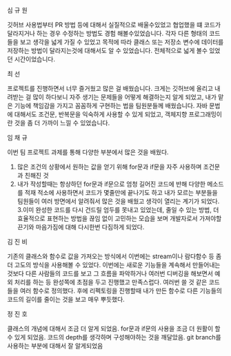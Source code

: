  심 규 원 
 
깃허브 사용법부터 PR 방법 등에 대해서 실질적으로 배울수있었고 협업했을 떄 코드가 달라지거나 하는 경우 수정하는 방법도 경험 해볼수있었습니다.
각자 다른 형태의 코드들을 보고 생각을 넓게 가질 수 있었고 목적에 따라 클래스 또는 저장소 변수에 데이터를 저장하는 방법이 달라지는것에 대해서도 알 수 있었습니다.
전체적으로 넓게 볼수 있었던 시간이었습니다.






  최 선 
  
프로젝트를 진행하면서 너무 즐거웠고 많은 걸 배웠습니다. 크게는 깃허브에 올리고 내려받는 걸 많이 하다보니 자주 생기는 문제들을 어떻게 해결하는지 알게 되었고, 
내가 맡은 기능에 책임감을 가지고 꼼꼼하게 구현하는 법을 팀원분들께 배웠습니다. 자바 문법에 대해서도 조건문, 반복문을 익숙하게 사용할 수 있게 되었고, 객체지향 프로그래밍이란 것을 좀 더 가까이 느낄 수 있었습니다. 






임 채 규 

이번 팀 프로젝트 과제를 통해 다양한 부분에서 많은 것을 배웠다.
1. 많은 조건의 상황에서 원하는 값을 얻기 위해 for문과 if문을 자주 사용하며 조건문과 친해진 것
2. 내가 작성할때는 항상하던 for문과 if문으로 엄청 길어진 코드에 반해 다양한 메소드를 적재 적소에 사용하면서 코드가 몇줄만에 끝나기도 하고 내가 모르는 부분들을 팀원들이 여러 방면에서 알려줘서 많은 것을 배웠고 생각이 열리는 계기가 되었다.
3.이미 완성한 코드를 다시 건드릴 엄두를 못내고 있었는데, 줄일 수 있는 방법, 더 효율적으로 표현하는 방법을 끊임 없이 고민하는 모습을 보며 개발자로서 가져야할 끈기와 마음가짐에 대해 다시한번 다짐하게 되었다.






 김 진 비 
 
기존의 클래스와 함수로 값을 가져오는 방식에서 이번에는 stream이나 람다함수 등 좀 더 고도의 방식을 사용해볼 수 있었다. 
이번에는 새로운 기능들을 계속해서 만들어내는 것보다 다른 사람들의 코드를 보고 그 흐름을 파악하거나 여러번 디버깅을 해보면서 예외 처리를 하는 등 완성쪽에 초점을 두고 진행했고 만족스럽다. 
여러번 쓸 것 같은 코드들을 여러 함수로 정의했다. 후에 리펙토링을 진행할때 내가 만든 함수로 다른 기능들의 코드의 길이를 줄이는 것을 보고 매우 뿌듯했다.






 정 진 호 
 
클래스의 개념에 대해서 조금 더 알게 되었음.
for문과 if문의 사용을 조금 더 원활이 할 수 있게 되었음.
코드의 depth를 생각하며 구성해야하는 것을 깨달았음.
git branch를 사용하는 부분에 대해서 잘 알게되었음

